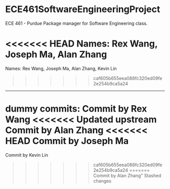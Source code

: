 # ECE461SoftwareEngineeringProject
 ECE 461 - Purdue Package manager for Software Engineering class.

<<<<<<< HEAD
Names: Rex Wang, Joseph Ma, Alan Zhang
=======

Names: Rex Wang, Joseph Ma, Alan Zhang, Kevin Lin
>>>>>>> caf605b655eea088fc320ed09fe2e254b9ca5a24

---
dummy commits:
Commit by Rex Wang
<<<<<<< Updated upstream
Commit by Alan Zhang
<<<<<<< HEAD
Commit by Joseph Ma
=======
Commit by Kevin Lin
>>>>>>> caf605b655eea088fc320ed09fe2e254b9ca5a24
=======
Commit by Alan Zhang"
>>>>>>> Stashed changes
